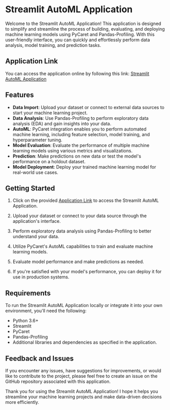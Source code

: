 # Streamlit AutoML Application

Welcome to the Streamlit AutoML Application! This application is designed to simplify and streamline the process of building, evaluating, and deploying machine learning models using PyCaret and Pandas-Profiling. With this user-friendly interface, you can quickly and effortlessly perform data analysis, model training, and prediction tasks.

## Application Link
You can access the application online by following this link: [Streamlit AutoML Application](https://app-automl-application-5svqmxkkhppvh8rf9g4xak.streamlit.app/)

## Features
- **Data Import**: Upload your dataset or connect to external data sources to start your machine learning project.
- **Data Analysis**: Use Pandas-Profiling to perform exploratory data analysis (EDA) and gain insights into your data.
- **AutoML**: PyCaret integration enables you to perform automated machine learning, including feature selection, model training, and hyperparameter tuning.
- **Model Evaluation**: Evaluate the performance of multiple machine learning models using various metrics and visualizations.
- **Prediction**: Make predictions on new data or test the model's performance on a holdout dataset.
- **Model Deployment**: Deploy your trained machine learning model for real-world use cases.

## Getting Started
1. Click on the provided [Application Link](https://app-automl-application-5svqmxkkhppvh8rf9g4xak.streamlit.app/) to access the Streamlit AutoML Application.

2. Upload your dataset or connect to your data source through the application's interface.

3. Perform exploratory data analysis using Pandas-Profiling to better understand your data.

4. Utilize PyCaret's AutoML capabilities to train and evaluate machine learning models.

5. Evaluate model performance and make predictions as needed.

6. If you're satisfied with your model's performance, you can deploy it for use in production systems.

## Requirements
To run the Streamlit AutoML Application locally or integrate it into your own environment, you'll need the following:

- Python 3.6+
- Streamlit
- PyCaret
- Pandas-Profiling
- Additional libraries and dependencies as specified in the application.

## Feedback and Issues
If you encounter any issues, have suggestions for improvements, or would like to contribute to the project, please feel free to create an issue on the GitHub repository associated with this application.

Thank you for using the Streamlit AutoML Application! I hope it helps you streamline your machine learning projects and make data-driven decisions more efficiently.
